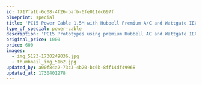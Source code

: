 ```yaml
---
id: f717fa1b-6c08-4f26-bafb-6fe011dc697f
blueprint: special
title: 'PC15 Power Cable 1.5M with Hubbell Premium A/C and Wattgate IEC PROTOTYPE'
type_of_special: power-cable
description: 'PC15 Prototypes using premium Hubbell AC and Wattgate IEC. Developed as proof of concept before discovering Silver Viborg/Furutech connectors. Perfect for all front end components, as well low-current small amplifiers. Solid ArPur Ag throughout! Normally $1000. Two available, at only $600 each!'
original_price: 1000
price: 600
images:
  - img_5123-1730249036.jpg
  - thumbnail_img_5162.jpg
updated_by: a00f84a2-73c3-4b20-bc6b-8ff14df49968
updated_at: 1730401278
---
```

